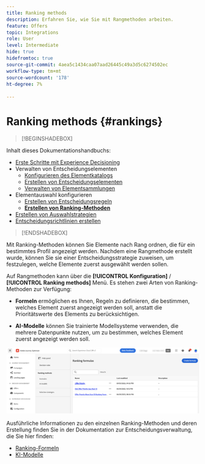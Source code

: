 ```yaml
---
title: Ranking methods
description: Erfahren Sie, wie Sie mit Rangmethoden arbeiten.
feature: Offers
topic: Integrations
role: User
level: Intermediate
hide: true
hidefromtoc: true
source-git-commit: 4aea5c1434caa07aad26445c49a3d5c6274502ec
workflow-type: tm+mt
source-wordcount: '178'
ht-degree: 7%

---
```


# Ranking methods {#rankings}

>[!BEGINSHADEBOX]

Inhalt dieses Dokumentationshandbuchs:

* [Erste Schritte mit Experience Decisioning](gs-experience-decisioning.md)
* Verwalten von Entscheidungselementen
   * [Konfigurieren des Elementkatalogs](catalogs.md)
   * [Erstellen von Entscheidungselementen](items.md)
   * [Verwalten von Elementsammlungen](collections.md)
* Elementauswahl konfigurieren
   * [Erstellen von Entscheidungsregeln](rules.md)
   * **[Erstellen von Ranking-Methoden](ranking.md)**
* [Erstellen von Auswahlstrategien](selection-strategies.md)
* [Entscheidungsrichtlinien erstellen](create-decision.md)

>[!ENDSHADEBOX]

Mit Ranking-Methoden können Sie Elemente nach Rang ordnen, die für ein bestimmtes Profil angezeigt werden. Nachdem eine Rangmethode erstellt wurde, können Sie sie einer Entscheidungsstrategie zuweisen, um festzulegen, welche Elemente zuerst ausgewählt werden sollen.

Auf Rangmethoden kann über die **[!UICONTROL Konfiguration]** / **[!UICONTROL Ranking methods]** Menü. Es stehen zwei Arten von Ranking-Methoden zur Verfügung:

* **Formeln** ermöglichen es Ihnen, Regeln zu definieren, die bestimmen, welches Element zuerst angezeigt werden soll, anstatt die Prioritätswerte des Elements zu berücksichtigen.

* **AI-Modelle** können Sie trainierte Modellsysteme verwenden, die mehrere Datenpunkte nutzen, um zu bestimmen, welches Element zuerst angezeigt werden soll.

![](assets/ranking-create.png)

Ausführliche Informationen zu den einzelnen Ranking-Methoden und deren Erstellung finden Sie in der Dokumentation zur Entscheidungsverwaltung, die Sie hier finden:

* [Ranking-Formeln](../offers/ranking/create-ranking-formulas.md)
* [KI-Modelle](../offers/ranking/ai-models.md)
